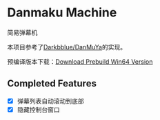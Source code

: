 # Danmaku Machine 
简易弹幕机

本项目参考了[Darkbblue/DanMuYa](https://github.com/Darkbblue/DanMuYa)的实现。

预编译版本下载：[Download Prebuild Win64 Version](https://github.com/nintha/danmaku-machine/releases)

## Completed Features
- [x] 弹幕列表自动滚动到底部
- [x] 隐藏控制台窗口
